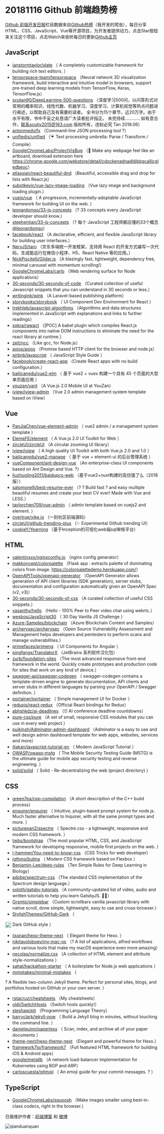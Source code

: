 # 20181116 Github 前端趋势榜

[Github 前端开发日报](http://caibaojian.com/c/news)栏目数据来自[Github热榜](http://news.caibaojian.com/)（我开发的爬虫），每日分享HTML、CSS、JavaScript、Vue等开源项目，为开发者提供动力，点击Star按钮来关注这个项目，点击Watch来收听每日的更新[Github主页](https://github.com/kujian/githubTrending)
## JavaScript

* [ianstormtaylor/slate](https://github.com/ianstormtaylor/slate) （
        A completely customizable framework for building rich text editors.
      ）
* [tensorspace-team/tensorspace](https://github.com/tensorspace-team/tensorspace) （Neural network 3D visualization framework, build interactive and intuitive model in browsers, support pre-trained deep learning models from TensorFlow, Keras, TensorFlow.js）
* [scutan90/DeepLearning-500-questions](https://github.com/scutan90/DeepLearning-500-questions) （深度学习500问，以问答形式对常用的概率知识、线性代数、机器学习、深度学习、计算机视觉等热点问题进行阐述，以帮助自己及有需要的读者。 全书分为15个章节，近20万字。由于水平有限，书中不妥之处恳请广大读者批评指正。 未完待续............ 如有意合作，联系scutjy2015@163.com 版权所有，违权必究 Tan 2018.06）
* [antonmedv/fx](https://github.com/antonmedv/fx) （Command-line JSON processing tool ?）
* [unifiedjs/unified](https://github.com/unifiedjs/unified) （☔ Text processing umbrella: Parse / Transform / Compile）
* [GoogleChromeLabs/ProjectVisBug](https://github.com/GoogleChromeLabs/ProjectVisBug) （&#x1f3a8; Make any webpage feel like an artboard, download extension here <a href="https://chrome.google.com/webstore/detail/cdockenadnadldjbbgcallicgledbeoc" rel="nofollow">https://chrome.google.com/webstore/detail/cdockenadnadldjbbgcallicgledbeoc</a>）
* [atlassian/react-beautiful-dnd](https://github.com/atlassian/react-beautiful-dnd) （Beautiful, accessible drag and drop for lists with React.js）
* [subotkevic/vue-lazy-image-loading](https://github.com/subotkevic/vue-lazy-image-loading) （Vue lazy image and background loading plugin.）
* [vuejs/vue](https://github.com/vuejs/vue) （
        A progressive, incrementally-adoptable JavaScript framework for building UI on the web.
      ）
* [leonardomso/33-js-concepts](https://github.com/leonardomso/33-js-concepts) （? 33 concepts every JavaScript developer should know.）
* [stephentian/33-js-concepts](https://github.com/stephentian/33-js-concepts) （? 每个 JavaScript 工程师都应懂的33个概念 <a class="user-mention" href="https://github.com/leonardomso">@leonardomso</a>）
* [facebook/react](https://github.com/facebook/react) （A declarative, efficient, and flexible JavaScript library for building user interfaces.）
* [NervJS/taro](https://github.com/NervJS/taro) （京东多端统一开发框架，支持用 React 的开发方式编写一次代码，生成能运行在微信小程序、H5、React Native 等的应用。）
* [NickPiscitelli/Glider.js](https://github.com/NickPiscitelli/Glider.js) （A blazingly fast, lightweight, dependency free, minimal carousel with momentum scrolling!）
* [GoogleChromeLabs/carlo](https://github.com/GoogleChromeLabs/carlo) （Web rendering surface for Node applications）
* [30-seconds/30-seconds-of-code](https://github.com/30-seconds/30-seconds-of-code) （Curated collection of useful Javascript snippets that you can understand in 30 seconds or less.）
* [writingink/wink](https://github.com/writingink/wink) （A Laravel-based publishing platform）
* [storybooks/storybook](https://github.com/storybooks/storybook) （
        UI Component Dev Environment for React
      ）
* [trekhleb/javascript-algorithms](https://github.com/trekhleb/javascript-algorithms) （Algorithms and data structures implemented in JavaScript with explanations and links to further readings）
* [sokra/rawact](https://github.com/sokra/rawact) （[POC] A babel plugin which compiles React.js components into native DOM instructions to eliminate the need for the react library at runtime.）
* [zeit/ncc](https://github.com/zeit/ncc) （Like gcc, for Node.js）
* [axios/axios](https://github.com/axios/axios) （Promise based HTTP client for the browser and node.js）
* [airbnb/javascript](https://github.com/airbnb/javascript) （
        JavaScript Style Guide
      ）
* [facebook/create-react-app](https://github.com/facebook/create-react-app) （Create React apps with no build configuration.）
* [bailicangdu/vue2-elm](https://github.com/bailicangdu/vue2-elm) （
        基于 vue2 + vuex 构建一个具有 45 个页面的大型单页面应用
      ）
* [youzan/vant](https://github.com/youzan/vant) （A Vue.js 2.0 Mobile UI at YouZan）
* [iview/iview-admin](https://github.com/iview/iview-admin) （Vue 2.0 admin management system template based on iView）

## Vue

* [PanJiaChen/vue-element-admin](https://github.com/PanJiaChen/vue-element-admin) （
        vue2 admin / a management system template
      ）
* [ElemeFE/element](https://github.com/ElemeFE/element) （
        A Vue.js 2.0 UI Toolkit for Web
      ）
* [zircleUI/zircleUI](https://github.com/zircleUI/zircleUI) （A circular zooming UI library）
* [iview/iview](https://github.com/iview/iview) （
        A high quality UI Toolkit with both Vue.js 2.0 and 1.0
      ）
* [bailicangdu/vue2-manage](https://github.com/bailicangdu/vue2-manage) （
        基于 vue + element-ui 的后台管理系统
      ）
* [vueComponent/ant-design-vue](https://github.com/vueComponent/ant-design-vue) （An enterprise-class UI components based on Ant Design and Vue. ?）
* [liuzhuoling2011/baidupcs-web](https://github.com/liuzhuoling2011/baidupcs-web) （基于vue2+nuxt构建的高仿饿了么（2018版））
* [salomonelli/best-resume-ever](https://github.com/salomonelli/best-resume-ever) （? ? Build fast ? and easy multiple beautiful resumes and create your best CV ever! Made with Vue and LESS.）
* [taylorchen709/vue-admin](https://github.com/taylorchen709/vue-admin) （
        admin template based on vuejs2 and element.
      ）
* [overtrue/yike.io](https://github.com/overtrue/yike.io) （一刻社区前端源码）
* [zircleUI/github-trending-plus](https://github.com/zircleUI/github-trending-plus) （✨ Experimental Github trending UI）
* [cookieY/Yearning](https://github.com/cookieY/Yearning) （基于Inception的可视化web端sql审核平台）

## HTML

* [valentinxxx/nginxconfig.io](https://github.com/valentinxxx/nginxconfig.io) （nginx config generator）
* [makkoncept/colorpalette](https://github.com/makkoncept/colorpalette) （Flask app : extracts palette of dominating colors from image. <a href="https://colorpalettedemo.herokuapp.com/" rel="nofollow">https://colorpalettedemo.herokuapp.com/</a>）
* [OpenAPITools/openapi-generator](https://github.com/OpenAPITools/openapi-generator) （OpenAPI Generator allows generation of API client libraries (SDK generation), server stubs, documentation and configuration automatically given an OpenAPI Spec (v2, v3)）
* [30-seconds/30-seconds-of-css](https://github.com/30-seconds/30-seconds-of-css) （A curated collection of useful CSS snippets.）
* [vasanthv/hello](https://github.com/vasanthv/hello) （Hello - 100% Peer to Peer video chat using webrtc.）
* [wesbos/JavaScript30](https://github.com/wesbos/JavaScript30) （
        30 Day Vanilla JS Challenge
      ）
* [Azure-Samples/blockchain](https://github.com/Azure-Samples/blockchain) （Azure Blockchain Content and Samples）
* [archerysec/archerysec](https://github.com/archerysec/archerysec) （Open Source Vulnerability Assessment and Management helps developers and pentesters to perform scans and manage vulnerabilities.）
* [primefaces/primeng](https://github.com/primefaces/primeng) （
        UI Components for Angular
      ）
* [pingfangx/TranslatorX](https://github.com/pingfangx/TranslatorX) （JetBrains 系列软件汉化包）
* [zurb/foundation-sites](https://github.com/zurb/foundation-sites) （The most advanced responsive front-end framework in the world. Quickly create prototypes and production code for sites that work on any kind of device.）
* [swagger-api/swagger-codegen](https://github.com/swagger-api/swagger-codegen) （
        swagger-codegen contains a template-driven engine to generate documentation, API clients and server stubs in different languages by parsing your OpenAPI / Swagger definition.
      ）
* [portainer/portainer](https://github.com/portainer/portainer) （
        Simple management UI for Docker
      ）
* [reduxjs/react-redux](https://github.com/reduxjs/react-redux) （Official React bindings for Redux）
* [abhshkdz/ai-deadlines](https://github.com/abhshkdz/ai-deadlines) （⏰ AI conference deadline countdowns）
* [pure-css/pure](https://github.com/pure-css/pure) （A set of small, responsive CSS modules that you can use in every web project.）
* [puikinsh/Adminator-admin-dashboard](https://github.com/puikinsh/Adminator-admin-dashboard) （Adminator is a easy to use and well design admin dashboard template for web apps, websites, services and more）
* [iliakan/javascript-tutorial-en](https://github.com/iliakan/javascript-tutorial-en) （
        Modern JavaScript Tutorial 
      ）
* [OWASP/owasp-mstg](https://github.com/OWASP/owasp-mstg) （
         The Mobile Security Testing Guide (MSTG) is the ultimate guide for mobile app security testing and reverse engineering.
      ）
* [solid/solid](https://github.com/solid/solid) （
        Solid - Re-decentralizing the web (project directory)
      ）

## CSS

* [green7ea/cpp-compilation](https://github.com/green7ea/cpp-compilation) （A short description of the C++ build process）
* [enquirer/enquirer](https://github.com/enquirer/enquirer) （
        Intuitive, plugin-based prompt system for node.js. Much faster alternative to Inquirer, with all the same prompt types and more.
      ）
* [picturepan2/spectre](https://github.com/picturepan2/spectre) （
        Spectre.css - a lightweight, responsive and modern CSS framework.
      ）
* [twbs/bootstrap](https://github.com/twbs/bootstrap) （The most popular HTML, CSS, and JavaScript framework for developing responsive, mobile first projects on the web.
      ）
* [l-hammer/You-need-to-know-css](https://github.com/l-hammer/You-need-to-know-css) （CSS Tricks for web developer）
* [jgthms/bulma](https://github.com/jgthms/bulma) （
        Modern CSS framework based on Flexbox
      ）
* [Benjamin-Lee/deep-rules](https://github.com/Benjamin-Lee/deep-rules) （Ten Simple Rules for Deep Learning in Biology）
* [adobe/spectrum-css](https://github.com/adobe/spectrum-css) （The standard CSS implementation of the Spectrum design language.）
* [ooloth/gatsby-tutorials](https://github.com/ooloth/gatsby-tutorials) （A community-updated list of video, audio and written tutorials to help you learn GatsbyJS. &#x1f469;‍&#x1f4bb;）
* [Grsmto/simplebar](https://github.com/Grsmto/simplebar) （Custom scrollbars vanilla javascript library with native scroll, done simple, lightweight, easy to use and cross-browser.）
* [StylishThemes/GitHub-Dark](https://github.com/StylishThemes/GitHub-Dark) （
        
<img class="emoji" title=":octocat:" alt=":octocat:" src="https://assets-cdn.github.com/images/icons/emoji/octocat.png" height="20" width="20" align="absmiddle"> Dark GitHub style
      ）
* [iissnan/hexo-theme-next](https://github.com/iissnan/hexo-theme-next) （
        Elegant theme for Hexo. 
      ）
* [nikitavoloboev/my-mac-os](https://github.com/nikitavoloboev/my-mac-os) （? A list of applications, alfred workflows and various tools that make my macOS experience even more amazing）
* [necolas/normalize.css](https://github.com/necolas/normalize.css) （A collection of HTML element and attribute style-normalizations
      ）
* [sahat/hackathon-starter](https://github.com/sahat/hackathon-starter) （
        A boilerplate for Node.js web applications
      ）
* [mmistakes/minimal-mistakes](https://github.com/mmistakes/minimal-mistakes) （
        
? A flexible two-column Jekyll theme. Perfect for personal sites, blogs, and portfolios hosted on GitHub or your own server.
      ）
* [rstacruz/cheatsheets](https://github.com/rstacruz/cheatsheets) （My cheatsheets）
* [oldj/SwitchHosts](https://github.com/oldj/SwitchHosts) （Switch hosts quickly!）
* [steshaw/plt](https://github.com/steshaw/plt) （Programming Language Theory）
* [barryclark/jekyll-now](https://github.com/barryclark/jekyll-now) （
        Build a Jekyll blog in minutes, without touching the command line.
      ）
* [danielquinn/paperless](https://github.com/danielquinn/paperless) （
        Scan, index, and archive all of your paper documents
      ）
* [theme-next/hexo-theme-next](https://github.com/theme-next/hexo-theme-next) （Elegant and powerful theme for Hexo.）
* [framework7io/framework7](https://github.com/framework7io/framework7) （Full featured HTML framework for building iOS &amp; Android apps）
* [google/metallb](https://github.com/google/metallb) （A network load-balancer implementation for Kubernetes using BGP and ARP）
* [carloscuesta/gitmoji](https://github.com/carloscuesta/gitmoji) （
        An emoji guide for your commit messages. ? 
      ）

## TypeScript

* [GoogleChromeLabs/squoosh](https://github.com/GoogleChromeLabs/squoosh) （Make images smaller using best-in-class codecs, right in the browser.）


日报维护作者：[前端博客](http://caibaojian.com/) 和 [微博](http://caibaojian.com/go/weibo)

![qianduanquan](https://user-images.githubusercontent.com/3055447/38468989-651132ac-3b80-11e8-8e6b-15122322a9d7.png)